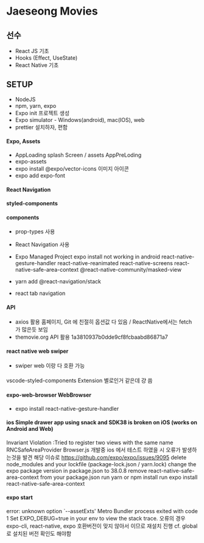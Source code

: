 # Jaeseong Movies

## 선수

- React JS 기초
- Hooks (Effect, UseState)
- React Native 기초

## SETUP

- NodeJS
- npm, yarn, expo
- Expo init 프로젝트 생성
- Expo simulator - Windows(android), mac(IOS), web
- prettier 설치하자, 편함

#### Expo, Assets

- AppLoading splash Screen / assets AppPreLoding
- expo-assets
- expo install @expo/vector-icons 이미지 아이콘
- expo add expo-font

#### React Navigation

#### styled-components

#### components

- prop-types 사용

- React Navigation 사용
- Expo Managed Project expo install not working in android
  react-native-gesture-handler
  react-native-reanimated
  react-native-screens
  react-native-safe-area-context
  @react-native-community/masked-view
- yarn add @react-navigation/stack
- react tab navigation

#### API

- axios 활용 홈페이지, Git 에 친절히 옵션값 다 있음 / ReactNative에서는 fetch 가 많은듯 보임
- themovie.org API 활용
  1a3810937b0dde9cf8fcbaabd86871a7

#### react native web swiper

- swiper web 이랑 다 호환 가능

####

vscode-styled-components Extension
별로인거 같은데 걍 씀

#### expo-web-browser WebBrowser

- expo install react-native-gesture-handler

#### ios Simple drawer app using snack and SDK38 is broken on iOS (works on Android and Web)

Invariant Violation :Tried to register two views with the same name RNCSafeAreaProvider
Browser.js
개발중 ios 에서 테스트 하였을 시 오류가 발생하는것을 발견
해당 이슈로 https://github.com/expo/expo/issues/9095
delete node_modules and your lockfile (package-lock.json / yarn.lock)
change the expo package version in package.json to 38.0.8
remove react-native-safe-area-context from your package.json
run yarn or npm install
run expo install react-native-safe-area-context

#### expo start
error: unknown option `--assetExts'
Metro Bundler process exited with code 1
Set EXPO_DEBUG=true in your env to view the stack trace.
오류의 경우 expo-cli, react-native, expo 호환버전이 맞지 않아서 이므로 재설치 진행 
cf. global 로 설치된 버전 확인도 해야함
